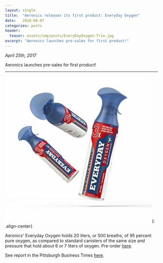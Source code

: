 ```yaml
---
layout: single
title:  "Aeronics releases its first product: Everyday Oxygen"
date:   2018-08-07
categories: posts
header:
  teaser: assets/img/posts/EveryDayOxygen-Trio.jpg
excerpt: "Aeronics launches pre-sales for first product!"
---
```

*April 25th, 2017*

Aeronics launches pre-sales for first product!

---------
![everyday_oxygen](/assets/img/posts/EveryDayOxygen-Trio.jpg){: .align-center}

Aeronics' Everyday Oxygen holds 20 liters, or 500 breaths, of 95 percent pure oxygen, as compared to standard canisters of the same size and pressure that hold about 6 or 7 liters of oxygen. Pre-order [here](https://everyday-oxygen.com/product/product-1/).

See report in the Pittsburgh Business Times [here](https://www.bizjournals.com/pittsburgh/news/2018/08/07/aeronics-releases-its-first-product-everyday.html).
